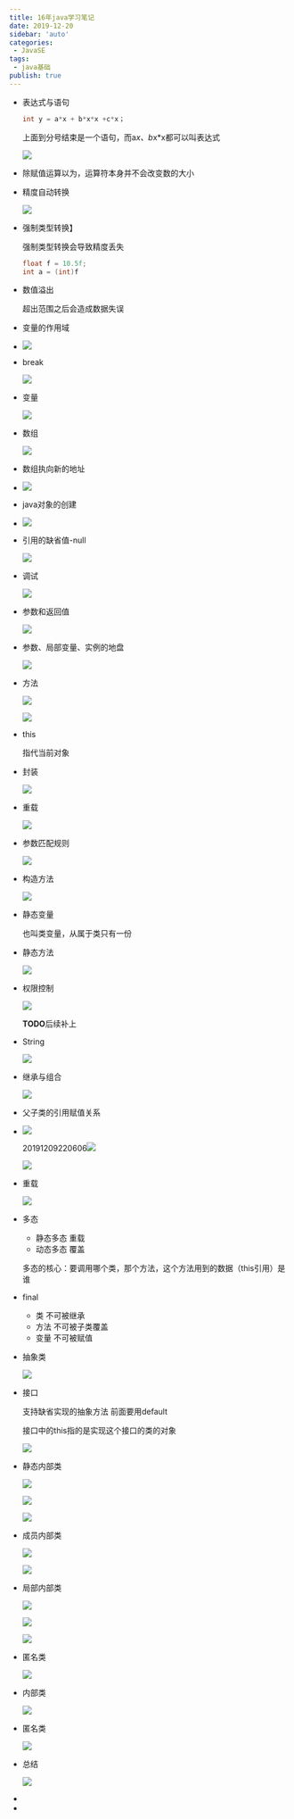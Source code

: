 ```yaml
---
title: 16年java学习笔记
date: 2019-12-20
sidebar: 'auto'
categories:
 - JavaSE
tags:
 - java基础
publish: true
---
```


* 表达式与语句

  ```java
  int y = a*x + b*x*x +c*x；
  ```

  上面到分号结束是一个语句，而a*x、b*x*x都可以叫表达式

  ![](../images/core/Xshot.png)

* 除赋值运算以为，运算符本身并不会改变数的大小

* 精度自动转换

  ![](../images/core/20191207170920.png)

  

* 强制类型转换】

  强制类型转换会导致精度丢失

  ```java
  float f = 10.5f;
  int a = (int)f 
  ```

* 数值溢出

  超出范围之后会造成数据失误

* 变量的作用域

* ![](../images/core/20191207174515.png)

  

* break

  ![](../images/core/20191207174913.png)

* 变量

  

  ![](../images/core/20191207175201.png)

* 数组

  ![](../images/core/20191207175612.png)

* 数组执向新的地址

* ![](../images/core/20191207185401.png)

  

* java对象的创建

* ![](../images/core/20191207191746.png)

* 引用的缺省值-null

  ![](../images/core/20191207195253.png)

* 调试

  ![](../images/core/20191207202030.png)

* 参数和返回值

  ![](../images/core/20191207202604.png)

* 参数、局部变量、实例的地盘

  ![](../images/core/20191207203122.png)

* 方法

  ![](../images/core/20191207211314.png)

  ![](../images/core/20191207211414.png)

  

* this

  指代当前对象

* 封装

  ![](../images/core/20191207213425.png)

* 重载

  ![](../images/core/20191207213543.png)

* 参数匹配规则

  ![](../images/core/20191207220057.png)

  

* 构造方法

  ![](../images/core/20191207220410.png)

* 静态变量

  也叫类变量，从属于类只有一份

* 静态方法

  ![](../images/core/20191207222613.png)

  

* 权限控制

  ![](../images/core/20191207224210.png)

  **TODO**后续补上

* String

  ![](../images/core/20191208011810.png)

  

* 继承与组合

  ![](../images/core/extends.png)
  
  
  
* 父子类的引用赋值关系

* ![](../images/core/20191209203747.png)

  20191209220606![](../images/core/20191209204042.png)
  
  ![](../images/core/20191209204138.png)
  
  
  
* 重载

  ![](../images/core/20191209205628.png)
  
* 多态

  * 静态多态 重载
  * 动态多态 覆盖
  
  多态的核心：要调用哪个类，那个方法，这个方法用到的数据（this引用）是谁
  
* final

  * 类 不可被继承
  * 方法  不可被子类覆盖
  * 变量   不可被赋值
  
* 抽象类

  ![](../images/core/20191209220606.png)
  
* 接口

  支持缺省实现的抽象方法 前面要用default
  
  接口中的this指的是实现这个接口的类的对象
  
  ![](../images/core/20191209221123.png)
  
  
  
* 静态内部类

  ![](../images/core/20191209224832.png)
  
  ![](../images/core/20191209225204.png)
  
  ![](../images/core/20191209225253.png)
  
* 成员内部类

  ![](../images/core/20191209225849.png)
  
  ![](../images/core/20191209230454.png)
  
* 局部内部类

  ![](../images/core/20191209230820.png)
  
  ![](../images/core/20191209230838.png)
  
  ![](../images/core/20191209231107.png)
  
* 匿名类

  ![](../images/core/20191209231459.png)
  
* 内部类

  ![](../images/core/20191209232256.png)
  
  
  
* 匿名类

  ![](../images/core/20191209232401.png)
  
  
  
* 总结

  ![](../images/core/20191209232450.png)
  
  
  
* 

* 

  

  

  

